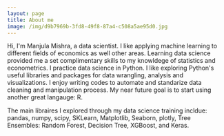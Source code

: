 ```yaml
---
layout: page
title: About me
image: /img/d9b7969b-3fd8-49f8-87a4-c508a5ae95d0.jpg
---
```


Hi, I'm Manjula Mishra, a data scientist. I like applying machine learning to different fields of economics as well other areas. Learning data science provided me a set complimentary skills to my knowldege of statistics and econometrics. I practice data science in Python. I like exploring Python's useful libraries and packages for data wrangling, analysis and visualizations. I enjoy writing codes to automate and standarize data cleaning and manipulation process. My near future goal is to start using another great langauge: R.

The main libraires I explored through my data science training incldue: pandas, numpy, scipy, SKLearn, Matplotlib, Seaborn, plotly, Tree Ensembles: Random Forest, Decision Tree, XGBoost, and Keras.
